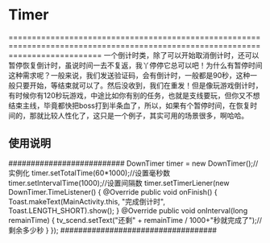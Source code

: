 # Timer
================================================================================================================================
一个倒计时类，除了可以开始取消倒计时，还可以暂停恢复倒计时，虽说时间一去不复返，我丫停停它总可以吧！为什么有暂停时间这种需求呢？一般来说，我们发送验证码，会有倒计时，一般都是90秒，这种一般只要开始，等结束就可以了。然后没收到，我们在重发！但是像玩游戏倒计时，有时候你有120秒玩游戏，中途比如你有别的任务，也就是支线要玩，但你又不想结束主线，毕竟都快把boss打到半条血了，所以，如果有个暂停时间，在恢复时间的，那就比较人性化了，这只是一个例子，其实可用的场景很多，啊哈哈。

使用说明
------------------------------------------------------------------------------------

##########################
 DownTimer timer = new DownTimer();//实例化
        timer.setTotalTime(60*1000);//设置毫秒数
        timer.setIntervalTime(1000);//设置间隔数
        timer.setTimerLiener(new DownTimer.TimeListener() {
            @Override
            public void onFinish() {
                Toast.makeText(MainActivity.this, "完成倒计时", Toast.LENGTH_SHORT).show();
            }
            @Override
            public void onInterval(long remainTime) {
                tv_scend.setText("还剩" + remainTime / 1000+"秒就完成了");//剩余多少秒
            }
        });
    ###################################

        
        


